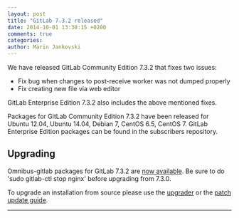 ```yaml
---
layout: post
title: "GitLab 7.3.2 released"
date: 2014-10-01 13:30:15 +0200
comments: true
categories:
author: Marin Jankovski
---
```


We have released GitLab Community Edition 7.3.2 that fixes two issues:

- Fix bug when changes to post-receive worker was not dumped properly
- Fix creating new file via web editor

GitLab Enterprise Edition 7.3.2 also includes the above mentioned fixes.

<!--more-->

Packages for GitLab Community Edition 7.3.2 have been released for Ubuntu 12.04, Ubuntu 14.04, Debian 7, CentOS 6.5, CentOS 7.
GitLab Enterprise Edition packages can be found in the subscribers repository.

## Upgrading

Omnibus-gitlab packages for GitLab 7.3.2 are [now
available](https://about.gitlab.com/downloads/).
Be sure to do 'sudo gitlab-ctl stop nginx' before upgrading from 7.3.0.

To upgrade an installation
from source please use the
[upgrader](http://doc.gitlab.com/ce/update/upgrader.html) or the [patch update
guide](http://doc.gitlab.com/ce/update/patch_versions.html).

- - -
